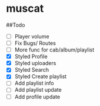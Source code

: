 # muscat

##Todo

- [ ] Player volume
- [ ] Fix Bugs/ Routes
- [ ] More func for cab/album/playlist
- [x] Styled Profile
- [x] Styled uploaders
- [x] Styled Search
- [x] Styled Create playlist
- [ ] Add playlist info
- [ ] Add playlist update
- [ ] Add profile update